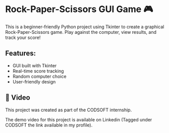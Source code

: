 # Rock-Paper-Scissors GUI Game 🎮

This is a beginner-friendly Python project using Tkinter to create a graphical Rock-Paper-Scissors game. Play against the computer, view results, and track your score!

## Features:
- GUI built with Tkinter
- Real-time score tracking
- Random computer choice
- User-friendly design

## 🎥 Video

This project was created as part of the CODSOFT internship.

The demo video for this project is available on Linkedin (Tagged under CODSOFT the link available in my profile).
